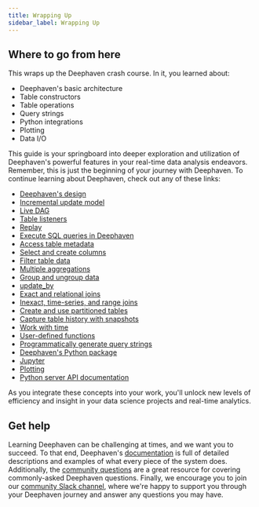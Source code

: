 ```yaml
---
title: Wrapping Up
sidebar_label: Wrapping Up
---
```


## Where to go from here

This wraps up the Deephaven crash course. In it, you learned about:

- Deephaven's basic architecture
- Table constructors
- Table operations
- Query strings
- Python integrations
- Plotting
- Data I/O

This guide is your springboard into deeper exploration and utilization of Deephaven's powerful features in your real-time data analysis endeavors. Remember, this is just the beginning of your journey with Deephaven. To continue learning about Deephaven, check out any of these links:

- [Deephaven's design](../../conceptual/deephaven-design.md)
- [Incremental update model](../../conceptual/table-update-model.md)
- [Live DAG](../../conceptual/dag.md)
- [Table listeners](../../how-to-guides/table-listeners-python.md)
- [Replay](../../how-to-guides/replay-data.md)
- [Execute SQL queries in Deephaven](../../how-to-guides/data-import-export/execute-sql-queries.md)
- [Access table metadata](../../how-to-guides/metadata.md)
- [Select and create columns](../../how-to-guides/use-select-view-update.md)
- [Filter table data](../../how-to-guides/use-filters.md)
- [Multiple aggregations](../../how-to-guides/combined-aggregations.md)
- [Group and ungroup data](../../how-to-guides/grouping-data.md)
- [update_by](../../how-to-guides/use-update-by.md)
- [Exact and relational joins](../../how-to-guides/joins-exact-relational.md)
- [Inexact, time-series, and range joins](../../how-to-guides/joins-timeseries-range.md)
- [Create and use partitioned tables](../../how-to-guides/partitioned-tables.md)
- [Capture table history with snapshots](../../how-to-guides/capture-table-history.md)
- [Work with time](../../conceptual/time-in-deephaven.md)
- [User-defined functions](../../how-to-guides/user-defined-functions.md)
- [Programmatically generate query strings](../../how-to-guides/generate-query-strings.md)
- [Deephaven's Python package](../../how-to-guides/deephaven-python-package.md)
- [Jupyter](../../how-to-guides/jupyter.md)
- [Plotting](../../how-to-guides/plotting/overview.md)
- [Python server API documentation](/core/pydoc)

As you integrate these concepts into your work, you'll unlock new levels of efficiency and insight in your data science projects and real-time analytics.

## Get help

Learning Deephaven can be challenging at times, and we want you to succeed. To that end, Deephaven's [documentation](../../conceptual/deephaven-overview.md) is full of detailed descriptions and examples of what every piece of the system does. Additionally, the [community questions](../../reference/community-questions/cq-index.md) are a great resource for covering commonly-asked Deephaven questions. Finally, we encourage you to join our [community Slack channel](/slack), where we're happy to support you through your Deephaven journey and answer any questions you may have.
